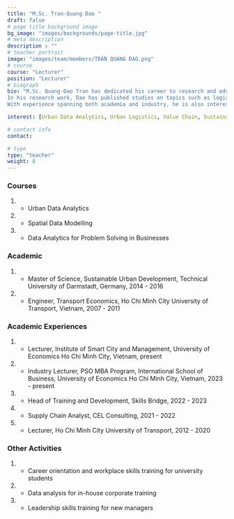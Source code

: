 ```yaml
---
title: "M.Sc. Tran-Quang Dao "
draft: false
# page title background image
bg_image: "images/backgrounds/page-title.jpg"
# meta description
description : ""
# teacher portrait
image: "images/team/members/TRẦN QUANG ĐẠO.png"
# course
course: "Lecturer"
position: "Lecturer"
# biograph
bio: "M.Sc. Quang-Dao Tran has dedicated his career to research and education. He has gained experience through participating in scientific research projects, teaching at universities, providing corporate training, working in program development and project management at educational startups, and working on data analytics projects within a supply chain consulting firm.
In his research work, Dao has published studies on topics such as logistics, workforce skills and conditions in the logistics sector, urban development policy, and sustainable development. His primary interests include Urban Data Analytics, Urban Economics, and Sustainability.
With experience spanning both academia and industry, he is also interested in supporting university students with career guidance and addressing topics like leadership skills for new managers."

interest: [Urban Data Analytics, Urban Logistics, Value Chain, Sustainability]

# contact info
contact:

# type
type: "teacher"
weight: 8
---
```


### Courses

1. - Urban Data Analytics
1. - Spatial Data Modelling
1. - Data Analytics for Problem Solving in Businesses

### Academic

1. - Master of Science, Sustainable Urban Development, Technical University of Darmstadt, Germany, 2014 - 2016
1. - Engineer, Transport Economics, Ho Chi Minh City University of Transport, Vietnam, 2007 - 2011

### Academic Experiences

1. - Lecturer, Institute of Smart City and Management, University of Economics Ho Chi Minh City, Vietnam, present
1. - Industry Lecturer, PSO MBA Program, International School of Business, University of Economics Ho Chi Minh City, Vietnam, 2023 - present
1. - Head of Training and Development, Skills Bridge, 2022 - 2023
1. - Supply Chain Analyst, CEL Consulting, 2021 - 2022
1. - Lecturer, Ho Chi Minh City University of Transport, 2012 - 2020

### Other Activities

1. - Career orientation and workplace skills training for university students
1. - Data analysis for in-house corporate training
1. - Leadership skills training for new managers
